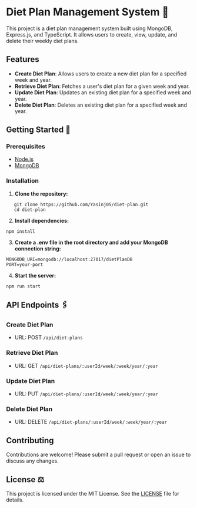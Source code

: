# Diet Plan Management System 📝

This project is a diet plan management system built using MongoDB, Express.js, and TypeScript. It allows users to create, view, update, and delete their weekly diet plans.

## Features

- **Create Diet Plan**: Allows users to create a new diet plan for a specified week and year.
- **Retrieve Diet Plan**: Fetches a user's diet plan for a given week and year.
- **Update Diet Plan**: Updates an existing diet plan for a specified week and year.
- **Delete Diet Plan**: Deletes an existing diet plan for a specified week and year.

## Getting Started 🚀

### Prerequisites

- [Node.js](https://nodejs.org/)
- [MongoDB](https://www.mongodb.com/)

### Installation

1. **Clone the repository:**

```
   git clone https://github.com/Yasinj05/diet-plan.git
   cd diet-plan
```

2. **Install dependencies:**

```
npm install
```

3. **Create a .env file in the root directory and add your MongoDB connection string:**

```
MONGODB_URI=mongodb://localhost:27017/dietPlanDB
PORT=your-port
```

4. **Start the server:**

```
npm run start
```

## API Endpoints 🖇️

### Create Diet Plan

- URL: POST `/api/diet-plans`

### Retrieve Diet Plan

- URL: GET `/api/diet-plans/:userId/week/:week/year/:year`

### Update Diet Plan

- URL: PUT `/api/diet-plans/:userId/week/:week/year/:year`

### Delete Diet Plan

- URL: DELETE `/api/diet-plans/:userId/week/:week/year/:year`

## Contributing

Contributions are welcome! Please submit a pull request or open an issue to discuss any changes.

## License ⚖️

This project is licensed under the MIT License. See the [LICENSE](LICENSE) file for details.
